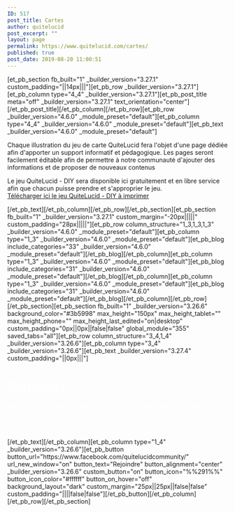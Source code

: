 ```yaml
---
ID: 517
post_title: Cartes
author: quitelucid
post_excerpt: ""
layout: page
permalink: https://www.quitelucid.com/cartes/
published: true
post_date: 2019-08-20 11:00:51
---
```

[et_pb_section fb_built="1" _builder_version="3.27.1" custom_padding="||14px|||"][et_pb_row _builder_version="3.27.1"][et_pb_column type="4_4" _builder_version="3.27.1"][et_pb_post_title meta="off" _builder_version="3.27.1" text_orientation="center"][/et_pb_post_title][/et_pb_column][/et_pb_row][et_pb_row _builder_version="4.6.0" _module_preset="default"][et_pb_column type="4_4" _builder_version="4.6.0" _module_preset="default"][et_pb_text _builder_version="4.6.0" _module_preset="default"]<p>Chaque illustration du jeu de carte QuiteLucid fera l'objet d'une page dédiée afin d'apporter un support informatif et pédagogique. Les pages seront facilement éditable afin de permettre à notre communauté d'ajouter des informations et de proposer de nouveaux contenus </p>
<p>Le jeu QuiteLucid - DIY sera disponible ici gratuitement et en libre service afin que chacun puisse prendre et s'approprier le jeu.<br /><a href="https://docs.google.com/document/d/1TfDtMwrY2B76SWiiqzfM-vpXesC-nIxHFHs-TNqH3x0/edit?usp=sharing">Télécharger ici le jeu QuiteLucid - DIY à imprimer</a></p>[/et_pb_text][/et_pb_column][/et_pb_row][/et_pb_section][et_pb_section fb_built="1" _builder_version="3.27.1" custom_margin="-20px|||||" custom_padding="28px|||||"][et_pb_row column_structure="1_3,1_3,1_3" _builder_version="4.6.0" _module_preset="default"][et_pb_column type="1_3" _builder_version="4.6.0" _module_preset="default"][et_pb_blog include_categories="33" _builder_version="4.6.0" _module_preset="default"][/et_pb_blog][/et_pb_column][et_pb_column type="1_3" _builder_version="4.6.0" _module_preset="default"][et_pb_blog include_categories="31" _builder_version="4.6.0" _module_preset="default"][/et_pb_blog][/et_pb_column][et_pb_column type="1_3" _builder_version="4.6.0" _module_preset="default"][et_pb_blog include_categories="31" _builder_version="4.6.0" _module_preset="default"][/et_pb_blog][/et_pb_column][/et_pb_row][/et_pb_section][et_pb_section fb_built="1" _builder_version="3.26.6" background_color="#3b5998" max_height="150px" max_height_tablet="" max_height_phone="" max_height_last_edited="on|desktop" custom_padding="0px||0px||false|false" global_module="355" saved_tabs="all"][et_pb_row column_structure="3_4,1_4" _builder_version="3.26.6"][et_pb_column type="3_4" _builder_version="3.26.6"][et_pb_text _builder_version="3.27.4" custom_padding="||0px|||"]<h1><span style="color: #ffffff;">Participer</span></h1>
<p><span style="color: #ffffff;">Vous souhaitez prendre part à la création de notre contenu, donner votre avis et partager vos idées.<br /></span><span style="color: #ffffff;">Participez sur notre Groupe Facebook et devenez vous aussi acteur du changement !</span></p>[/et_pb_text][/et_pb_column][et_pb_column type="1_4" _builder_version="3.26.6"][et_pb_button button_url="https://www.facebook.com/quitelucidcommunity/" url_new_window="on" button_text="Rejoindre" button_alignment="center" _builder_version="3.26.6" custom_button="on" button_icon="%%291%%" button_icon_color="#ffffff" button_on_hover="off" background_layout="dark" custom_margin="25px||25px||false|false" custom_padding="||||false|false"][/et_pb_button][/et_pb_column][/et_pb_row][/et_pb_section]